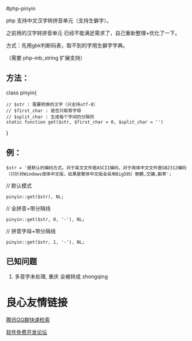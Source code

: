 #php-pinyin

php 支持中文汉字转拼音单元（支持生僻字）。

之前用的汉字转拼音单元 已经不能满足需求了，自己重新整理+优化了一下。

方式：先用gbk判断码表，取不到的字用生僻字字典。


（需要 php-mb_string 扩展支持）


## 方法： ##


class pinyin{

	// $str : 需要转换的汉字（只支持utf-8）
	// $first_char : 是否只取首字母
    // $split_char : 生成每个字间的分隔符
	static function get($str, $first_char = 0, $split_char = '')

}



## 例： ##


`$str = '是默认的编码方式。对于英文文件是ASCII编码，对于简体中文文件是GB2312编码（只针对Windows简体中文版，如果是繁体中文版会采用Big5码）魍魉,交媾,蒯草';`

// 默认模式

`pinyin::get($str), NL;`

// 全拼音+带分隔线

`pinyin::get($str, 0, '-'), NL;`


// 拼音字母+带分隔线

`pinyin::get($str, 1, '-'), NL;`



## 已知问题 ##

1. 多音字未处理, 重庆 会被转成 zhongqing 

 # 良心友情链接

[腾讯QQ群快速检索](http://u.720life.cn/s/8cf73f7c)

[软件免费开发论坛](http://u.720life.cn/s/bbb01dc0)